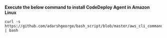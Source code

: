 

**Execute the below command to install CodeDeploy Agent in Amazon Linux**
```
curl -s https://github.com/adarshgeorge/bash_script/blob/master/aws_cli_commands/CodeDeployAgent/install_codedeploy_agent.sh | bash
```
